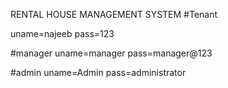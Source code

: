 RENTAL HOUSE MANAGEMENT SYSTEM
#Tenant

uname=najeeb
pass=123

#manager
uname=manager
pass=manager@123

#admin
uname=Admin
pass=administrator
